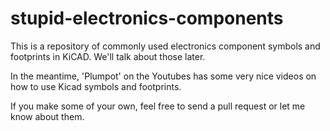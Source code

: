 # stupid-electronics-components

This is a repository of commonly used electronics component symbols and footprints in KiCAD. We'll talk about those later.

In the meantime, 'Plumpot' on the Youtubes has some very nice videos on how to use Kicad symbols and footprints. 

If you make some of your own, feel free to send a pull request or let me know about them.
